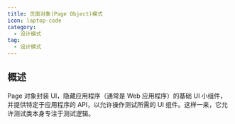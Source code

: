 ```yaml
---
title: 页面对象(Page Object)模式
icon: laptop-code
category:
  - 设计模式
tag:
  - 设计模式
---
```


## 概述

Page 对象封装 UI，隐藏应用程序（通常是 Web 应用程序）的基础 UI 小组件，并提供特定于应用程序的 API，以允许操作测试所需的 UI
组件。这样一来，它允许测试类本身专注于测试逻辑。